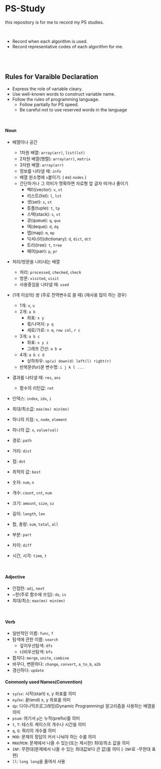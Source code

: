 
# PS-Study
this repository is for me to record my PS studies.  

<br>

- Record when each algorithm is used.
- Record representative codes of each algorithm for me.



<br><br>


## Rules for Varaible Declaration
- Express the role of variable cleary.
- Use well-known words to construct variable name.
- Follow the rules of programming language.
	- Follow partially for PS speed.
	- Be careful not to use reserved words in the language

<br>

#### Noun
- 배열이나 공간
	- 1차원 배열: `array(arr)`, `list(lst)`
	- 2차원 배열(행렬): `array(arr)`, `matrix`
	- 3차원 배열: `array(arr)`
	- 정보를 나타낼 때: `info`
	- 배열 원소명에 `s`붙이기: ( ex) `nodes` )
	- 간단하거나 그 의미가 명확하면 자료형 앞 글자 따거나 줄이기
		- 벡터(vector): `v`, `vt`
		- 리스트(list): `l`, `lst`
		- 셋(set): `s`, `st`
		- 튜플(tuple): `t`, `tp`
		- 스택(stack): `s`, `st`
		- 큐(queue): `q`, `que`
		- 덱(deque): `d`, `dq`
		- 맵(map): `m`, `mp`
		- 딕셔너리(dictionary): `d`, `dict`, `dct`
		- 트리(tree): `t`, `tree`
		- 페어(pair): `p`, `pr`


- 처리/방문을 나타내는 배열
	- 처리: `processed`, `checked`, `check`
	- 방문: `visited`, `visit`
	- 사용중임을 나타낼 때: `used`


- (1개 이상의) 쌍 (주로 전역변수로 쓸 때) (재사용 많이 하는 경우)
	- 1개: `x`, `u`
	- 2개: `a b`
		- 좌표: `x y`
		- 몫/나머지: `p q`
		- 세로/가로: `n m`, `row col`, `r c`
	- 3개: `a b c`
		- 좌표: `x y z`
		- 그래프 간선: `a b w`
	- 4개: `a b c d`
		- 상하좌우: `up(u) down(d) left(l) right(r)`
	- 반복문(for)문 변수명: `i j k l ...`
	
- 결과를 나타낼 때: `res`, `ans`
	- 함수의 리턴값: `ret`  

- 인덱스: `index`, `idx`, `i`

- 최대/최소값: `max(mx) min(mn)`
- 하나의 지점: `x`, `node`, `element`
- 하나의 값: `x`, `value(val)`
- 경로: `path`
- 거리: `dist`
- 점: `dot`
- 최적의 값: `best`
- 숫자: `num`, `n`
- 개수: `count`, `cnt`, `num`
- 크기: `amount`, `size`, `sz`  
- 길이: `length`, `len`  
- 합, 총량: `sum`, `total`, `all`  
- 부분: `part`  
- 차이: `diff`
- 시간, 시각: `time`, `t`

<br>


#### Adjective
- 인접한: `adj`, `next`
- ~한(주로 함수에 쓰임): `do`, `is`
- 최대/최소: `max(mx) min(mn)`
<br>

#### Verb
- 일반적인 이름: `func`, `f`
- 탐색에 관한 이름: `search`
	- 깊이우선탐색: `dfs`
	- 너비우선탐색: `bfs`
- 합치다: `merge`, `unite`, `combine`
- 바꾸다, 변환하다: `change`, `convert`, `a_to_b`, `a2b`
- 갱신하다: `update`


#### Commonly used Names(Convention)
- `sy`/`sx`: 시작(start) x, y 좌표를 의미  
- `ey`/`ex`: 끝(end) x, y 좌표를 의미  
- `dp`: 다이나믹프로그래밍(Dynamic Programming) 알고리즘을 사용하는 배열을 의미  
- `psum`: 여기서 `p`는 누적(prefix)를 의미  
- `t`, `T`: 테스트 케이스의 개수나 시간을 의미  
- `q`, `Q`: 쿼리의 개수를 의미
- `MOD`: 문제의 정답이 커서 나눠야 하는 수를 의미
- `MAX`/`MIN`: 문제에서 나올 수 있는(또는 제시한) 최대/최소 값을 의미
- `INF`: 무한대(문제에서 나올 수 있는 최대값보다 큰 값)를 의미 (`-INF`로 -무한대 표현)
- `ll`: `long long`을 줄여서 사용
